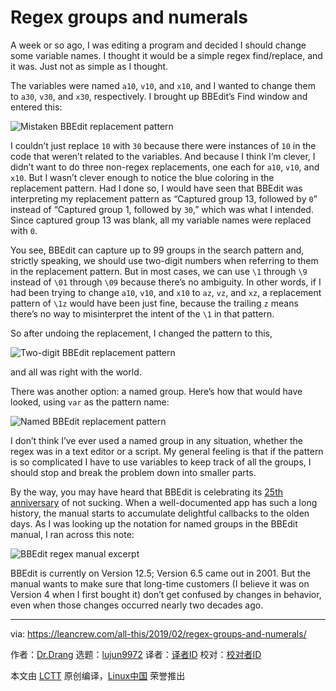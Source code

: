 [#]: collector: (lujun9972)
[#]: translator: (geekpi)
[#]: reviewer: ( )
[#]: publisher: ( )
[#]: url: ( )
[#]: subject: (Regex groups and numerals)
[#]: via: (https://leancrew.com/all-this/2019/02/regex-groups-and-numerals/)
[#]: author: (Dr.Drang https://leancrew.com)

Regex groups and numerals
======

A week or so ago, I was editing a program and decided I should change some variable names. I thought it would be a simple regex find/replace, and it was. Just not as simple as I thought.

The variables were named `a10`, `v10`, and `x10`, and I wanted to change them to `a30`, `v30`, and `x30`, respectively. I brought up BBEdit’s Find window and entered this:

![Mistaken BBEdit replacement pattern][2]

I couldn’t just replace `10` with `30` because there were instances of `10` in the code that weren’t related to the variables. And because I think I’m clever, I didn’t want to do three non-regex replacements, one each for `a10`, `v10`, and `x10`. But I wasn’t clever enough to notice the blue coloring in the replacement pattern. Had I done so, I would have seen that BBEdit was interpreting my replacement pattern as “Captured group 13, followed by `0`” instead of “Captured group 1, followed by `30`,” which was what I intended. Since captured group 13 was blank, all my variable names were replaced with `0`.

You see, BBEdit can capture up to 99 groups in the search pattern and, strictly speaking, we should use two-digit numbers when referring to them in the replacement pattern. But in most cases, we can use `\1` through `\9` instead of `\01` through `\09` because there’s no ambiguity. In other words, if I had been trying to change `a10`, `v10`, and `x10` to `az`, `vz`, and `xz`, a replacement pattern of `\1z` would have been just fine, because the trailing `z` means there’s no way to misinterpret the intent of the `\1` in that pattern.

So after undoing the replacement, I changed the pattern to this,

![Two-digit BBEdit replacement pattern][3]

and all was right with the world.

There was another option: a named group. Here’s how that would have looked, using `var` as the pattern name:

![Named BBEdit replacement pattern][4]

I don’t think I’ve ever used a named group in any situation, whether the regex was in a text editor or a script. My general feeling is that if the pattern is so complicated I have to use variables to keep track of all the groups, I should stop and break the problem down into smaller parts.

By the way, you may have heard that BBEdit is celebrating its [25th anniversary][5] of not sucking. When a well-documented app has such a long history, the manual starts to accumulate delightful callbacks to the olden days. As I was looking up the notation for named groups in the BBEdit manual, I ran across this note:

![BBEdit regex manual excerpt][6]

BBEdit is currently on Version 12.5; Version 6.5 came out in 2001. But the manual wants to make sure that long-time customers (I believe it was on Version 4 when I first bought it) don’t get confused by changes in behavior, even when those changes occurred nearly two decades ago.


--------------------------------------------------------------------------------

via: https://leancrew.com/all-this/2019/02/regex-groups-and-numerals/

作者：[Dr.Drang][a]
选题：[lujun9972][b]
译者：[译者ID](https://github.com/译者ID)
校对：[校对者ID](https://github.com/校对者ID)

本文由 [LCTT](https://github.com/LCTT/TranslateProject) 原创编译，[Linux中国](https://linux.cn/) 荣誉推出

[a]: https://leancrew.com
[b]: https://github.com/lujun9972
[1]: https://leancrew.com/all-this/2019/02/automation-evolution/
[2]: https://leancrew.com/all-this/images2019/20190223-Mistaken%20BBEdit%20replacement%20pattern.png (Mistaken BBEdit replacement pattern)
[3]: https://leancrew.com/all-this/images2019/20190223-Two-digit%20BBEdit%20replacement%20pattern.png (Two-digit BBEdit replacement pattern)
[4]: https://leancrew.com/all-this/images2019/20190223-Named%20BBEdit%20replacement%20pattern.png (Named BBEdit replacement pattern)
[5]: https://merch.barebones.com/
[6]: https://leancrew.com/all-this/images2019/20190223-BBEdit%20regex%20manual%20excerpt.png (BBEdit regex manual excerpt)
